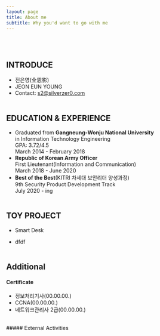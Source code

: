 ```yaml
---
layout: page
title: About me
subtitle: Why you'd want to go with me
---
```

<br><br>

## INTRODUCE
- 전은영(全恩影)
- JEON EUN YOUNG
- Contact: s2@silverzer0.com
<br><br>

## EDUCATION & EXPERIENCE
- Graduated from <b>Gangneung-Wonju National University</b><br>
  in Information Technology Engineering<br>
  GPA: 3.72/4.5<br>
  March 2014 - February 2018
- <b>Republic of Korean Army Officer</b><br>
  First Lieutenant(Information and Communication)<br>
  March 2018 - June 2020 
- <b>Best of the Best</b>(KITRI 차세대 보안리더 양성과정)<br>
  9th Security Product Development Track<br>
  July 2020 - ing
<br><br>
  
## TOY PROJECT
- Smart Desk
* dfdf
<br><br>

## Additional 
#### Certificate
- 정보처리기사(00.00.00.)
- CCNA(00.00.00.)
- 네트워크관리사 2급(00.00.00.)
<br>
##### External Activities
<br>

### 

